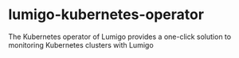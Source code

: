 # lumigo-kubernetes-operator
The Kubernetes operator of Lumigo provides a one-click solution to monitoring Kubernetes clusters with Lumigo
